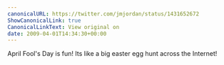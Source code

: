 ```yaml
---
canonicalURL: https://twitter.com/jmjordan/status/1431652672
ShowCanonicalLink: true
CanonicalLinkText: View original on
date: 2009-04-01T14:34:30+00:00
---
```

April Fool's Day is fun! Its like a big easter egg hunt across the Internet!